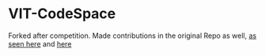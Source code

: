 # VIT-CodeSpace
Forked after competition. Made contributions in the original Repo as well, [as seen here](https://github.com/satyajitghana/VIT-CodeSpace/graphs/contributors) and [here](https://github.com/firekind/VIT-CodeSpace/graphs/contributors)
